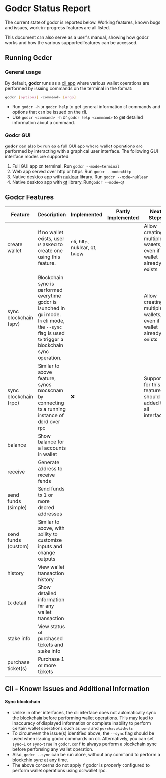 # Godcr Status Report

The current state of godcr is reported below.
Working features, known bugs and issues, work-in-progress features are all listed.

This document can also serve as a user's manual, showing how godcr works and how the various supported features can be accessed.

## Running Godcr
### General usage
By default, **godcr** runs as a [cli app](https://en.wikipedia.org/wiki/Command-line_interface) where various wallet operations are performed by issuing commands on the terminal in the format:
```bash
godcr [options] <command> [args]
```
- Run `godcr -h` or `godcr help` to get general information of commands and options that can be issued on the cli.
- Use `godcr <command> -h` or   `godcr help <command>` to get detailed information about a command.

### Godcr GUI
**godcr** can also be run as a full [GUI app](https://en.wikipedia.org/wiki/Graphical_user_interface) where wallet operations are performed by interacting with a graphical user interface.
The following GUI interface modes are supported:
1. Full GUI app on terminal.
Run `godcr --mode=terminal`
2. Web app served over http or https.
Run `godcr --mode=http`
3. Native desktop app with [nuklear](https://github.com/aarzilli/nucular) library.
Run `godcr --mode=nuklear`
4. Native desktop app with [qt](https://github.com/therecipe/qt) library.
Run`godcr --mode=qt`

## Godcr Features
| Feature | Description | Implemented | Partly Implemented | Next Steps |
|---|---|---|---|---|
| create wallet | If no wallet exists, user is asked to create one using this feature. | cli, http, nuklear, qt, tview |  | Allow creating multiple wallets, even if wallet already exists |
| sync blockchain (spv) | Blockchain sync is performed everytime godcr is launched in gui mode.<br>In cli mode, the `--sync` flag is used to trigger a blockchain sync operation. | | | Allow creating multiple wallets, even if wallet already exists
| sync blockchain (rpc) | Similar to above feature, syncs blockchain by connecting to a running instance of dcrd over rpc | :x: | | Support for this feature should be added to all interfaces |
| balance | Show balance for all accounts in wallet |
| receive | Generate address to receive funds |
| send funds (simple) | Send funds to 1 or more decred addresses |
| send funds (custom) | Similar to above, with ability to customize inputs and change outputs |
| history | View wallet transaction history |
| tx detail | Show detailed information for any wallet transaction |
| stake info | View status of purchased tickets and stake info |
| purchase ticket(s) | Purchase 1 or more tickets |

## Cli - Known Issues and Additional Information
#### Sync blockchain
- Unlike in other interfaces, the cli interface does not automatically sync the blockchain before performing wallet operations.
This may lead to inaccuracy of displayed information or complete inability to perform certain wallet operations such as `send` and `purchasetickets`
- To circumvent the issue(s) identified above, the `--sync` flag should be used when issuing godcr commands on cli. Alternatively, you can set `sync=1` or `sync=true` in `godcr.conf` to always perform a blockchain sync before performing any wallet operation.
- Also, `godcr --sync` can be run alone, without any command to perform a blockchin sync at any time.
- The above concerns do not apply if godcr is _properly_ configured to perform wallet operations using dcrwallet rpc.
